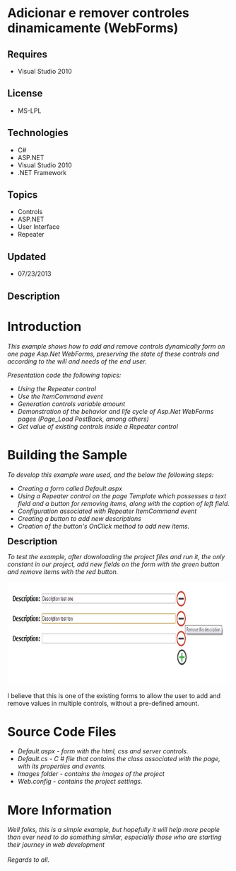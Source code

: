 # Adicionar e remover controles dinamicamente (WebForms)
## Requires
- Visual Studio 2010
## License
- MS-LPL
## Technologies
- C#
- ASP.NET
- Visual Studio 2010
- .NET Framework
## Topics
- Controls
- ASP.NET
- User Interface
- Repeater
## Updated
- 07/23/2013
## Description

<h1>Introduction</h1>
<p><em>This example shows how to add and remove controls dynamically form on one page Asp.Net WebForms, preserving the state of these controls and according to the will and needs of the end user.</em></p>
<p><em>Presentation code the following topics:</em></p>
<ul>
<li><em>Using the Repeater control</em> </li><li><em>Use the ItemCommand event</em> </li><li><em>Generation controls variable amount</em> </li><li><em>Demonstration of the behavior and life cycle of Asp.Net WebForms pages (Page_Load PostBack, among others)</em>
</li><li><em>Get value of existing controls inside a Repeater control</em> </li></ul>
<h1><span>Building the Sample</span></h1>
<p><em>To develop this example were used, and the below the following steps:</em></p>
<ul>
<li><em>Creating a form called Default.aspx</em> </li><li><em>Using a Repeater control on the page Template which possesses a text field and a button for removing items, along with the caption of left field.</em>
</li><li><em>Configuration associated with Repeater ItemCommand event</em> </li><li><em>Creating a button to add new descriptions</em> </li><li><em>Creation of the button's OnClick method to add new items.</em> </li></ul>
<p><span style="font-size:20px; font-weight:bold">Description</span></p>
<p><em>To test the example, after downloading the project files and run it, the only constant in our project, add new fields on the form with the green button and remove items with the red button.</em></p>
<p><img id="92779" src="92779-print.jpg" alt="" width="840" height="232"></p>
<p>I believe that this is one of the existing forms to allow the user to add and remove values ​​in multiple controls, without a pre-defined amount.</p>
<h1><span>Source Code Files</span></h1>
<ul>
<li><em>Default.aspx - form with the html, css and server controls.</em> </li><li><em><em>Default.cs - C # file that contains the class associated with the page, with its properties and events.</em></em>
</li><li><em><em>Images folder - contains the images of the project</em></em> </li><li><em><em>Web.config - contains the project settings.</em></em> </li></ul>
<h1>More Information</h1>
<p><em>Well folks, this is a simple example, but hopefully it will help more people than ever need to do something similar, especially those who are starting their journey in web development<br>
&nbsp;<br>
Regards to all.</em></p>
